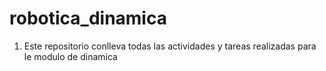 # robotica_dinamica

1. Este repositorio conlleva todas las actividades y tareas realizadas para le modulo de dinamica
